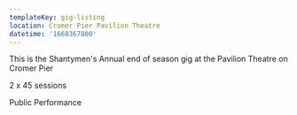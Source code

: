 ```yaml
---
templateKey: gig-listing
location: Cromer Pier Pavilion Theatre
datetime: '1668367800'
---
```

This is the Shantymen's Annual end of season gig at the Pavilion Theatre on Cromer Pier

2 x 45 sessions

Public Performance